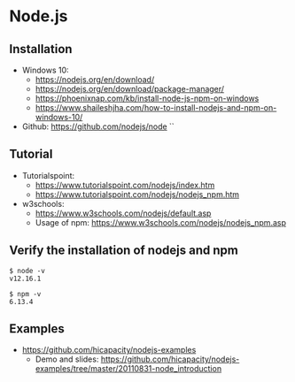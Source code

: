 # Node.js

## Installation
* Windows 10:
  * https://nodejs.org/en/download/
  * https://nodejs.org/en/download/package-manager/
  * https://phoenixnap.com/kb/install-node-js-npm-on-windows
  * https://www.shaileshjha.com/how-to-install-nodejs-and-npm-on-windows-10/
* Github: https://github.com/nodejs/node
``
## Tutorial
* Tutorialspoint:
  * https://www.tutorialspoint.com/nodejs/index.htm
  * https://www.tutorialspoint.com/nodejs/nodejs_npm.htm
* w3schools:
  * https://www.w3schools.com/nodejs/default.asp
  * Usage of npm: https://www.w3schools.com/nodejs/nodejs_npm.asp

## Verify the installation of nodejs and npm

```console
$ node -v
v12.16.1
```
```console
$ npm -v
6.13.4
```

## Examples
* https://github.com/hicapacity/nodejs-examples
  * Demo and slides: https://github.com/hicapacity/nodejs-examples/tree/master/20110831-node_introduction

